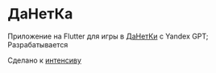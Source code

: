 # ДаНетКа

Приложение на Flutter для игры в [ДаНетКи](https://ru.wikipedia.org/wiki/Данетка) с Yandex GPT; Разрабатывается

Сделано к [интенсиву](https://yandex.ru/yaintern/siriusmobile)
